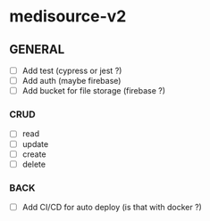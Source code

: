 # medisource-v2

## GENERAL
- [ ] Add test (cypress or jest ?)
- [ ] Add auth (maybe firebase)
- [ ] Add bucket for file storage (firebase ?)

### CRUD
- [ ] read
- [ ] update
- [ ] create
- [ ] delete

### BACK
- [ ] Add CI/CD for auto deploy (is that with docker ?)
